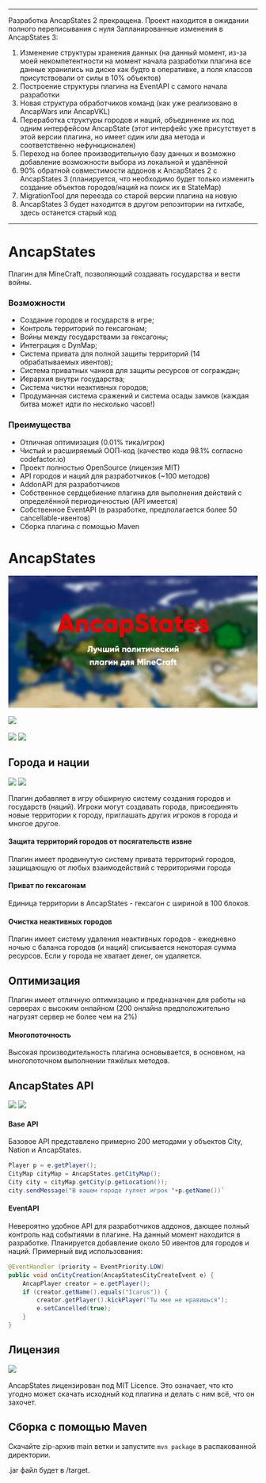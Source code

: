 
---
Разработка AncapStates 2 прекращена. Проект находится в ожидании полного переписывания с нуля
Запланированные изменения в AncapStates 3:

 1. Изменение структуры хранения данных (на данный момент, из-за моей некомпетентности на момент начала разработки плагина все данные хранились на диске как будто в оперативке, а поля классов присутствовали от силы в 10% объектов)
 2. Построение структуры плагина на EventAPI с самого начала разработки
 3. Новая структура обработчиков команд (как уже реализовано в AncapWars или AncapVKL)
 4. Переработка структуры городов и наций, объединение их под одним интерфейсом AncapState (этот интерфейс уже присутствует в этой версии плагина, но имеет один или два метода и соответственно нефункционален)
 5. Переход на более производительную базу данных и возможно добавление возможности выбора из локальной и удалённой
 6. 90% обратной совместимости аддонов к AncapStates 2 с AncapStates 3 (планируется, что необходимо будет только изменить создание объектов городов/наций на поиск их в StateMap)
 7. MigrationTool для переезда со старой версии плагина на новую
 8. AncapStates 3 будет находится в другом репозитории на гитхабе, здесь останется старый код

---

# AncapStates
Плагин для MineCraft, позволяющий создавать государства и вести войны.
### Возможности

- Создание городов и государств в игре;
- Контроль территорий по гексагонам;
- Войны между государствами за гексагоны;
- Интеграция с DynMap;
- Система привата для полной защиты территорий (14 обрабатываемых ивентов);
- Система приватных чанков для защиты ресурсов от сограждан;
- Иерархия внутри государства;
- Система чистки неактивных городов;
- Продуманная система сражений и система осады замков (каждая битва может идти по несколько часов!)

### Преимущества
- Отличная оптимизация (0.01% тика/игрок)
- Чистый и расширяемый ООП-код (качество кода 98.1% согласно codefactor.io)
- Проект полностью OpenSource (лицензия MIT)
- API городов и наций для разработчиков (~100 методов)
- AddonAPI для разработчиков
- Собственное сердцебиение плагина для выполнения действий с определённой периодичностью (API имеется)
- Собственное EventAPI (в разработке, предполагается более 50 cancellable-ивентов)
- Сборка плагина с помощью Maven

# AncapStates

![](/META-INF/pic1.png)

![](https://img.shields.io/github/tag/pukpukov/AncapStates?style=for-the-badge&logo=appveyor)

![](https://img.shields.io/github/issues/pukpukov/AncapStates?style=for-the-badge&logo=appveyor) ![](https://img.shields.io/tokei/lines/github/pukpukov/AncapStates?style=for-the-badge&logo=appveyor)

## Города и нации

![](https://img.shields.io/bstats/servers/13812?style=for-the-badge&logo=appveyor) ![](https://img.shields.io/bstats/players/13812?style=for-the-badge&logo=appveyor)

Плагин добавляет в игру обширную систему создания городов и государств (наций). Игроки могут cоздавать города, присоединять новые территории к городу, приглашать других игроков в города и многое другое.

#### Защита территорий городов от посягательств извне
Плагин имеет продвинутую систему привата территорий городов, защищающую от любых взаимодействий с территориями города

#### Приват по гексагонам
Единица территории в AncapStates - гексагон с шириной в 100 блоков.

#### Очистка неактивных городов
Плагин имеет систему удаления неактивных городов - ежедневно ночью с баланса городов (и наций) списывается некоторая сумма ресурсов. Если у города не хватает денег, он удаляется.

## Оптимизация
Плагин имеет отличную оптимизацию и предназначен для работы на серверах с высоким онлайном (200 онлайна предположительно нагрузят сервер не более чем на 2%)
#### Многопоточность
Высокая производительность плагина основывается, в основном, на многопоточном выполнении тяжёлых методов. 

## AncapStates API

![](https://img.shields.io/codefactor/grade/github/PukPukov/AncapStates?style=for-the-badge&logo=appveyor) ![](https://img.shields.io/codeclimate/maintainability-percentage/PukPukov/AncapStates?style=for-the-badge&logo=appveyor)

#### Base API
Базовое API представлено примерно 200 методами у объектов City, Nation и AncapStates.
```java
Player p = e.getPlayer();
CityMap cityMap = AncapStates.getCityMap();
City city = cityMap.getCity(p.getLocation());
city.sendMessage("В вашем городе гуляет игрок "+p.getName())`
```
#### EventAPI
Невероятно удобное API для разработчиков аддонов, дающее полный контроль над событиями в плагине.
На данный момент находится в разработке.
Планируется добавление около 50 ивентов для городов и наций.
Примерный вид использования:
```java
@EventHandler (priority = EventPriority.LOW)
public void onCityCreation(AncapStatesCityCreateEvent e) {
    AncapPlayer creator = e.getPlayer();
    if (creator.getName().equals("Icarus")) {
		creator.getPlayer().kickPlayer("Ты мне не нравишься");
		e.setCancelled(true);
	}
}
```

## Лицензия

![](https://img.shields.io/github/license/PukPukov/AncapStates?style=for-the-badge&logo=appveyor)

AncapStates лицензирован под MIT Licence. Это означает, что кто угодно может скачать исходный код плагина и делать с ним всё, что он захочет.

## Сборка с помощью Maven

Скачайте zip-архив main ветки и запустите
`mvn package`
в распакованной директории.

.jar файл будет в /target.
